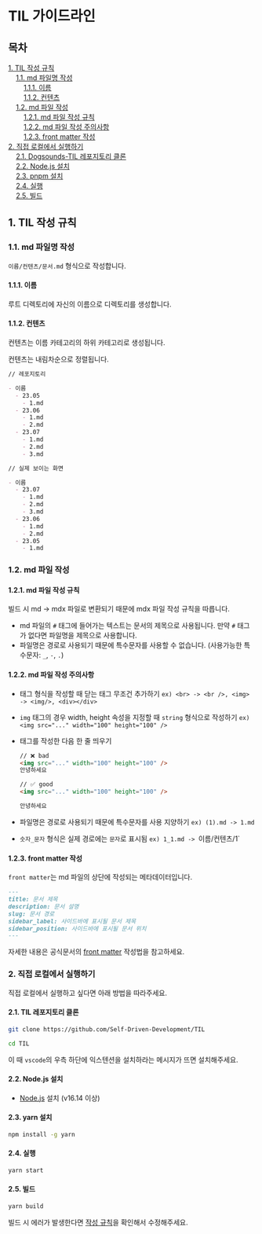 # TIL 가이드라인

## 목차

[1. TIL 작성 규칙](#1-til-작성-규칙)  
&nbsp;&nbsp;&nbsp;&nbsp;[1.1. md 파일명 작성](#11-md-파일명-작성)  
&nbsp;&nbsp;&nbsp;&nbsp;&nbsp;&nbsp;&nbsp;&nbsp;[1.1.1. 이름](#111-이름)  
&nbsp;&nbsp;&nbsp;&nbsp;&nbsp;&nbsp;&nbsp;&nbsp;[1.1.2. 컨텐츠](#112-컨텐츠)  
&nbsp;&nbsp;&nbsp;&nbsp;[1.2. md 파일 작성](#12-md-파일-작성)  
&nbsp;&nbsp;&nbsp;&nbsp;&nbsp;&nbsp;&nbsp;&nbsp;[1.2.1. md 파일 작성 규칙](#121-md-파일-작성-규칙)  
&nbsp;&nbsp;&nbsp;&nbsp;&nbsp;&nbsp;&nbsp;&nbsp;[1.2.2. md 파일 작성 주의사항](#122-md-파일-작성-주의사항)  
&nbsp;&nbsp;&nbsp;&nbsp;&nbsp;&nbsp;&nbsp;&nbsp;[1.2.3. front matter 작성](#123-front-matter-작성)  
[2. 직접 로컬에서 실행하기](#2-직접-로컬에서-실행하기)  
&nbsp;&nbsp;&nbsp;&nbsp;[2.1. Dogsounds-TIL 레포지토리 클론](#21-dogsounds-til-레포지토리-클론)  
&nbsp;&nbsp;&nbsp;&nbsp;[2.2. Node.js 설치](#22-nodejs-설치)  
&nbsp;&nbsp;&nbsp;&nbsp;[2.3. pnpm 설치](#23-pnpm-설치)  
&nbsp;&nbsp;&nbsp;&nbsp;[2.4. 실행](#24-실행)  
&nbsp;&nbsp;&nbsp;&nbsp;[2.5. 빌드](#25-빌드)

## 1. TIL 작성 규칙

### 1.1. md 파일명 작성

`이름/컨텐츠/문서.md` 형식으로 작성합니다.

#### 1.1.1. 이름

루트 디렉토리에 자신의 이름으로 디렉토리를 생성합니다.

#### 1.1.2. 컨텐츠

컨텐츠는 이름 카테고리의 하위 카테고리로 생성됩니다.

컨텐츠는 내림차순으로 정렬됩니다.

```md
// 레포지토리

- 이름
  - 23.05
    - 1.md
  - 23.06
    - 1.md
    - 2.md
  - 23.07
    - 1.md
    - 2.md
    - 3.md

// 실제 보이는 화면

- 이름
  - 23.07
    - 1.md
    - 2.md
    - 3.md
  - 23.06
    - 1.md
    - 2.md
  - 23.05
    - 1.md
```

### 1.2. md 파일 작성

#### 1.2.1. md 파일 작성 규칙

빌드 시 md -> mdx 파일로 변환되기 때문에 mdx 파일 작성 규칙을 따릅니다.

- md 파일의 `#` 태그에 들어가는 텍스트는 문서의 제목으로 사용됩니다. 만약 `#` 태그가 없다면 파일명을 제목으로 사용합니다.
- 파일명은 경로로 사용되기 때문에 특수문자를 사용할 수 없습니다. (사용가능한 특수문자: `_`, `-`, `.`)

#### 1.2.2. md 파일 작성 주의사항

- 태그 형식을 작성할 때 닫는 태그 무조건 추가하기
  `ex) <br> -> <br />, <img> -> <img/>, <div></div>`

- `img` 태그의 경우 width, height 속성을 지정할 때 `string` 형식으로 작성하기
  `ex) <img src="..." width="100" height="100" />`

- 태그를 작성한 다음 한 줄 띄우기

  ```md
  // ❌ bad
  <img src="..." width="100" height="100" />
  안녕하세요

  // ✅ good
  <img src="..." width="100" height="100" />

  안녕하세요
  ```

- 파일명은 경로로 사용되기 때문에 특수문자를 사용 지양하기
  `ex) (1).md -> 1.md`

- `숫자_문자` 형식은 실제 경로에는 `문자`로 표시됨
  `ex) 1_1.md -> `이름/컨텐츠/1`

#### 1.2.3. front matter 작성

`front matter`는 md 파일의 상단에 작성되는 메타데이터입니다.

```md
---
title: 문서 제목
description: 문서 설명
slug: 문서 경로
sidebar_label: 사이드바에 표시될 문서 제목
sidebar_position: 사이드바에 표시될 문서 위치
---
```

자세한 내용은 공식문서의 [front matter](https://docusaurus.io/docs/api/plugins/@docusaurus/plugin-content-docs#markdown-front-matter) 작성법을 참고하세요.

### 2. 직접 로컬에서 실행하기

직접 로컬에서 실행하고 싶다면 아래 방법을 따라주세요.

#### 2.1. TIL 레포지토리 클론

```bash
git clone https://github.com/Self-Driven-Development/TIL

cd TIL
```

이 때 `vscode`의 우측 하단에 익스텐션을 설치하라는 메시지가 뜨면 설치해주세요.

#### 2.2. Node.js 설치

- [Node.js](https://nodejs.org/ko/) 설치 (v16.14 이상)

#### 2.3. yarn 설치

```bash
npm install -g yarn
```

#### 2.4. 실행

```bash
yarn start
```

#### 2.5. 빌드

```bash
yarn build
```

빌드 시 에러가 발생한다면 [작성 규칙](#1-til-작성-규칙)을 확인해서 수정해주세요.
